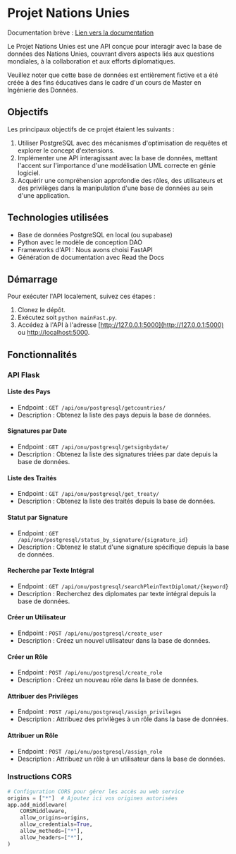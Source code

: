 # Projet Nations Unies

Documentation brève : [Lien vers la documentation](votre_lien_vers_la_documentation)

Le Projet Nations Unies est une API conçue pour interagir avec la base de données des Nations Unies, couvrant divers aspects liés aux questions mondiales, à la collaboration et aux efforts diplomatiques.

Veuillez noter que cette base de données est entièrement fictive et a été créée à des fins éducatives dans le cadre d'un cours de Master en Ingénierie des Données.

## Objectifs

Les principaux objectifs de ce projet étaient les suivants :

1. Utiliser PostgreSQL avec des mécanismes d'optimisation de requêtes et explorer le concept d'extensions.
2. Implémenter une API interagissant avec la base de données, mettant l'accent sur l'importance d'une modélisation UML correcte en génie logiciel.
3. Acquérir une compréhension approfondie des rôles, des utilisateurs et des privilèges dans la manipulation d'une base de données au sein d'une application.

## Technologies utilisées

- Base de données PostgreSQL en local (ou supabase)
- Python avec le modèle de conception DAO
- Frameworks d'API : Nous avons choisi FastAPI
- Génération de documentation avec Read the Docs

## Démarrage

Pour exécuter l'API localement, suivez ces étapes :

1. Clonez le dépôt.
2. Exécutez soit `python mainFast.py`.
3. Accédez à l'API à l'adresse [http://127.0.0.1:5000](http://127.0.0.1:5000) ou [http://localhost:5000](http://localhost:5000).

## Fonctionnalités

### API Flask

#### Liste des Pays

- Endpoint : `GET /api/onu/postgresql/getcountries/`
- Description : Obtenez la liste des pays depuis la base de données.

#### Signatures par Date

- Endpoint : `GET /api/onu/postgresql/getsignbydate/`
- Description : Obtenez la liste des signatures triées par date depuis la base de données.

#### Liste des Traités

- Endpoint : `GET /api/onu/postgresql/get_treaty/`
- Description : Obtenez la liste des traités depuis la base de données.

#### Statut par Signature

- Endpoint : `GET /api/onu/postgresql/status_by_signature/{signature_id}`
- Description : Obtenez le statut d'une signature spécifique depuis la base de données.

#### Recherche par Texte Intégral

- Endpoint : `GET /api/onu/postgresql/searchPleinTextDiplomat/{keyword}`
- Description : Recherchez des diplomates par texte intégral depuis la base de données.

#### Créer un Utilisateur

- Endpoint : `POST /api/onu/postgresql/create_user`
- Description : Créez un nouvel utilisateur dans la base de données.

#### Créer un Rôle

- Endpoint : `POST /api/onu/postgresql/create_role`
- Description : Créez un nouveau rôle dans la base de données.

#### Attribuer des Privilèges

- Endpoint : `POST /api/onu/postgresql/assign_privileges`
- Description : Attribuez des privilèges à un rôle dans la base de données.

#### Attribuer un Rôle

- Endpoint : `POST /api/onu/postgresql/assign_role`
- Description : Attribuez un rôle à un utilisateur dans la base de données.

### Instructions CORS

```python
# Configuration CORS pour gérer les accès au web service
origins = ["*"]  # Ajoutez ici vos origines autorisées
app.add_middleware(
    CORSMiddleware,
    allow_origins=origins,
    allow_credentials=True,
    allow_methods=["*"],
    allow_headers=["*"],
)
